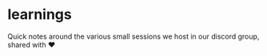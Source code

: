 # learnings
Quick notes around the various small sessions we host in our discord group, shared with ❤️
